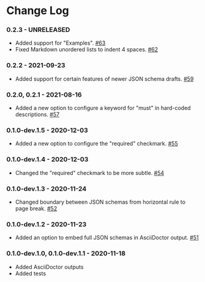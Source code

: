 # Change Log

### 0.2.3 - UNRELEASED

* Added support for "Examples". [#63](https://github.com/CesiumGS/wetzel/pull/63)
* Fixed Markdown unordered lists to indent 4 spaces. [#62](https://github.com/CesiumGS/wetzel/pull/62)

### 0.2.2 - 2021-09-23

* Added support for certain features of newer JSON schema drafts. [#59](https://github.com/CesiumGS/wetzel/pull/59)

### 0.2.0, 0.2.1 - 2021-08-16

* Added a new option to configure a keyword for "must" in hard-coded descriptions. [#57](https://github.com/CesiumGS/wetzel/pull/57)

### 0.1.0-dev.1.5 - 2020-12-03

* Added a new option to configure the "required" checkmark. [#55](https://github.com/CesiumGS/wetzel/pull/55)

### 0.1.0-dev.1.4 - 2020-12-03

* Changed the "required" checkmark to be more subtle. [#54](https://github.com/CesiumGS/wetzel/pull/54)

### 0.1.0-dev.1.3 - 2020-11-24

* Changed boundary between JSON schemas from horizontal rule to page break. [#52](https://github.com/CesiumGS/wetzel/issues/52)

### 0.1.0-dev.1.2 - 2020-11-23

* Added an option to embed full JSON schemas in AsciiDoctor output. [#51](https://github.com/CesiumGS/wetzel/pull/51)

### 0.1.0-dev.1.0, 0.1.0-dev.1.1 - 2020-11-18

* Added AsciiDoctor outputs
* Added tests
